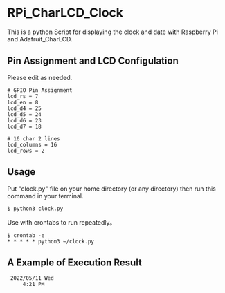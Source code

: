# RPi_CharLCD_Clock
This is a python Script for displaying the clock and date with Raspberry Pi and Adafruit_CharLCD.

## Pin Assignment and LCD Configulation
Please edit as needed.
````
# GPIO Pin Assignment
lcd_rs = 7
lcd_en = 8
lcd_d4 = 25
lcd_d5 = 24
lcd_d6 = 23
lcd_d7 = 18

# 16 char 2 lines
lcd_columns = 16
lcd_rows = 2
````

## Usage
Put "clock.py" file on your home directory (or any directory) then run this command in your terminal.
````
$ python3 clock.py
````
Use with crontabs to run repeatedly。
````
$ crontab -e
* * * * * python3 ~/clock.py
````

## A Example of Execution Result
````
 2022/05/11 Wed
     4:21 PM
````
